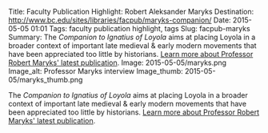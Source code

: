 Title: Faculty Publication Highlight: Robert Aleksander Maryks
Destination: http://www.bc.edu/sites/libraries/facpub/maryks-companion/
Date: 2015-05-05 01:01 
Tags: faculty publication highlight, tags 
Slug: facpub-maryks
Summary: The <em>Companion to Ignatius of Loyola</em> aims at placing Loyola in a broader context of important late medieval & early modern movements that have been appreciated too little by historians. [Learn more about Professor Robert Maryks' latest publication](http://www.bc.edu/sites/libraries/facpub/maryks-companion/).
Image: 2015-05-05/maryks.png
Image_alt: Professor Maryks interview
Image_thumb: 2015-05-05/maryks_thumb.png

The <em>Companion to Ignatius of Loyola</em> aims at placing Loyola in a broader context of important late medieval & early modern movements that have been appreciated too little by historians.
[Learn more about Professor Robert Maryks' latest publication](http://www.bc.edu/sites/libraries/facpub/maryks-companion/).